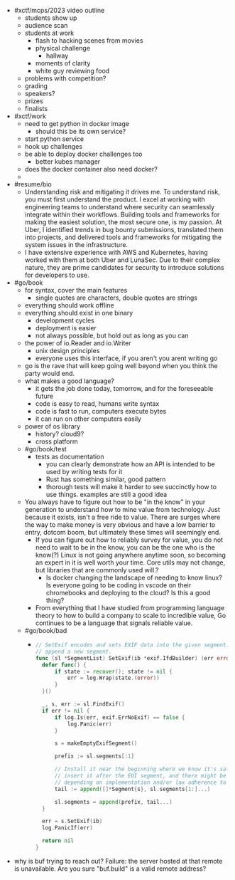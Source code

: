 - #xctf/mcps/2023 video outline
	- students show up
	- audience scan
	- students at work
		- flash to hacking scenes from movies
		- physical challenge
			- hallway
		- moments of clarity
		- white guy reviewing food
	- problems with competition?
	- grading
	- speakers?
	- prizes
	- finalists
- #xctf/work
	- need to get python in docker image
		- should this be its own service?
	- start python service
	- hook up challenges
	- be able to deploy docker challenges too
		- better kubes manager
	- does the docker container also need docker?
	-
- #resume/bio
	- Understanding risk and mitigating it drives me. To understand risk, you must first understand the product. I excel at working with engineering teams to understand where security can seamlessly integrate within their workflows. Building tools and frameworks for making the easiest solution, the most secure one, is my passion. At Uber, I identified trends in bug bounty submissions, translated them into projects, and delivered tools and frameworks for mitigating the system issues in the infrastructure.
	- I have extensive experience with AWS and Kubernetes, having worked with them at both Uber and LunaSec. Due to their complex nature, they are prime candidates for security to introduce solutions for developers to use.
- #go/book
	- for syntax, cover the main features
		- single quotes are characters, double quotes are strings
	- everything should work offline
	- everything should exist in one binary
		- development cycles
		- deployment is easier
		- not always possible, but hold out as long as you can
	- the power of io.Reader and io.Writer
		- unix design principles
		- everyone uses this interface, if you aren't you arent writing go
	- go is the rave that will keep going well beyond when you think the party would end.
	- what makes a good language?
		- it gets the job done today, tomorrow, and for the foreseeable future
		- code is easy to read, humans write syntax
		- code is fast to run, computers execute bytes
		- it can run on other computers easily
	- power of os library
		- history? cloud9?
		- cross platform
	- #go/book/test
		- tests as documentation
			- you can clearly demonstrate how an API is intended to be used by writing tests for it
			- Rust has something similar, good pattern
			- thorough tests will make it harder to see succinctly how to use things. examples are still a good idea
	- You always have to figure out how to be "in the know" in your generation to understand how to mine value from technology. Just because it exists, isn't a free ride to value. There are surges where the way to make money is very obvious and have a low barrier to entry, dotcom boom, but ultimately these times will seemingly end.
		- If you can figure out how to reliably survey for value, you do not need to wait to be in the know, you can be the one who is the know(?) Linux is not going anywhere anytime soon, so becoming an expert in it is well worth your time. Core utils may not change, but libraries that are commonly used will.?
			- Is docker changing the landscape of needing to know linux? Is everyone going to be coding in vscode on their chromebooks and deploying to the cloud? Is this a good thing?
		- From everything that I have studied from programming language theory to how to build a company to scale to incredible value, Go continues to be a language that signals reliable value.
	- #go/book/bad
		- ```go
		  // SetExif encodes and sets EXIF data into the given segment. If `index` is -1,
		  // append a new segment.
		  func (sl *SegmentList) SetExif(ib *exif.IfdBuilder) (err error) {
		  	defer func() {
		  		if state := recover(); state != nil {
		  			err = log.Wrap(state.(error))
		  		}
		  	}()
		  
		  	_, s, err := sl.FindExif()
		  	if err != nil {
		  		if log.Is(err, exif.ErrNoExif) == false {
		  			log.Panic(err)
		  		}
		  
		  		s = makeEmptyExifSegment()
		  
		  		prefix := sl.segments[:1]
		  
		  		// Install it near the beginning where we know it's safe. We can't
		  		// insert it after the EOI segment, and there might be more than one
		  		// depending on implementation and/or lax adherence to the standard.
		  		tail := append([]*Segment{s}, sl.segments[1:]...)
		  
		  		sl.segments = append(prefix, tail...)
		  	}
		  
		  	err = s.SetExif(ib)
		  	log.PanicIf(err)
		  
		  	return nil
		  }
		  ```
- why is buf trying to reach out? Failure: the server hosted at that remote is unavailable. Are you sure "buf.build" is a valid remote address?